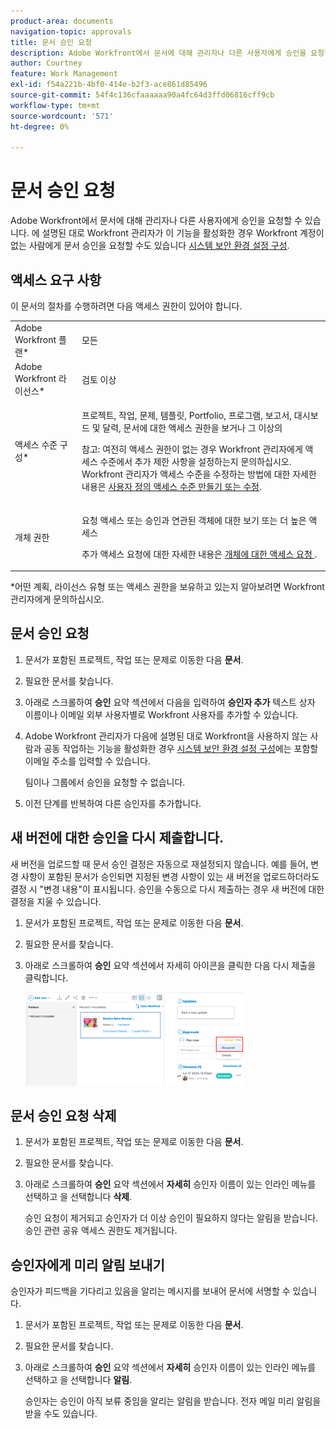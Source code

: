 ```yaml
---
product-area: documents
navigation-topic: approvals
title: 문서 승인 요청
description: Adobe Workfront에서 문서에 대해 관리자나 다른 사용자에게 승인을 요청할 수 있습니다. 시스템 보안 환경 설정에 설명된 대로 Workfront 관리자가 이 기능을 활성화한 경우 Workfront 계정이 없는 사람에게 문서 승인을 요청할 수도 있습니다.
author: Courtney
feature: Work Management
exl-id: f54a221b-4bf0-414e-b2f3-ace861d85496
source-git-commit: 54f4c136cfaaaaaa90a4fc64d3ffd06816cff9cb
workflow-type: tm+mt
source-wordcount: '571'
ht-degree: 0%

---
```


# 문서 승인 요청

Adobe Workfront에서 문서에 대해 관리자나 다른 사용자에게 승인을 요청할 수 있습니다. 에 설명된 대로 Workfront 관리자가 이 기능을 활성화한 경우 Workfront 계정이 없는 사람에게 문서 승인을 요청할 수도 있습니다 [시스템 보안 환경 설정 구성](../../administration-and-setup/manage-workfront/security/configure-security-preferences.md).

## 액세스 요구 사항

이 문서의 절차를 수행하려면 다음 액세스 권한이 있어야 합니다.

<table style="table-layout:auto"> 
 <col> 
 <col> 
 <tbody> 
  <tr> 
   <td role="rowheader">Adobe Workfront 플랜*</td> 
   <td> <p>모든</p> </td> 
  </tr> 
  <tr> 
   <td role="rowheader">Adobe Workfront 라이선스*</td> 
   <td> <p>검토 이상</p> </td> 
  </tr> 
  <tr> 
   <td role="rowheader">액세스 수준 구성*</td> 
   <td> <p>프로젝트, 작업, 문제, 템플릿, Portfolio, 프로그램, 보고서, 대시보드 및 달력, 문서에 대한 액세스 권한을 보거나 그 이상의</p> <p>참고: 여전히 액세스 권한이 없는 경우 Workfront 관리자에게 액세스 수준에서 추가 제한 사항을 설정하는지 문의하십시오. Workfront 관리자가 액세스 수준을 수정하는 방법에 대한 자세한 내용은 <a href="../../administration-and-setup/add-users/configure-and-grant-access/create-modify-access-levels.md" class="MCXref xref">사용자 정의 액세스 수준 만들기 또는 수정</a>.</p> </td> 
  </tr> 
  <tr> 
   <td role="rowheader">개체 권한</td> 
   <td> <p>요청 액세스 또는 승인과 연관된 객체에 대한 보기 또는 더 높은 액세스 </p> <p>추가 액세스 요청에 대한 자세한 내용은 <a href="../../workfront-basics/grant-and-request-access-to-objects/request-access.md" class="MCXref xref">개체에 대한 액세스 요청 </a>.</p> </td> 
  </tr> 
 </tbody> 
</table>

&#42;어떤 계획, 라이선스 유형 또는 액세스 권한을 보유하고 있는지 알아보려면 Workfront 관리자에게 문의하십시오.

## 문서 승인 요청

1. 문서가 포함된 프로젝트, 작업 또는 문제로 이동한 다음 **문서**.
1. 필요한 문서를 찾습니다.

1. 아래로 스크롤하여 **승인** 요약 섹션에서 다음을 입력하여 **승인자 추가** 텍스트 상자 이름이나 이메일 외부 사용자별로 Workfront 사용자를 추가할 수 있습니다.

1. Adobe Workfront 관리자가 다음에 설명된 대로 Workfront을 사용하지 않는 사람과 공동 작업하는 기능을 활성화한 경우 [시스템 보안 환경 설정 구성](../../administration-and-setup/manage-workfront/security/configure-security-preferences.md)에는 포함할 이메일 주소를 입력할 수 있습니다.

   팀이나 그룹에서 승인을 요청할 수 없습니다.

1. 이전 단계를 반복하여 다른 승인자를 추가합니다.

## 새 버전에 대한 승인을 다시 제출합니다.

새 버전을 업로드할 때 문서 승인 결정은 자동으로 재설정되지 않습니다. 예를 들어, 변경 사항이 포함된 문서가 승인되면 지정된 변경 사항이 있는 새 버전을 업로드하더라도 결정 시 &quot;변경 내용&quot;이 표시됩니다. 승인을 수동으로 다시 제출하는 경우 새 버전에 대한 결정을 지울 수 있습니다.

1. 문서가 포함된 프로젝트, 작업 또는 문제로 이동한 다음 **문서**.
1. 필요한 문서를 찾습니다.

1. 아래로 스크롤하여 **승인** 요약 섹션에서 자세히 아이콘을 클릭한 다음 다시 제출을 클릭합니다.

   ![](assets/nwe-resubmit-approval-350x149.png)

## 문서 승인 요청 삭제

1. 문서가 포함된 프로젝트, 작업 또는 문제로 이동한 다음 **문서**.
1. 필요한 문서를 찾습니다.

1. 아래로 스크롤하여 **승인** 요약 섹션에서 **자세히** 승인자 이름이 있는 인라인 메뉴를 선택하고 을 선택합니다 **삭제**.

   승인 요청이 제거되고 승인자가 더 이상 승인이 필요하지 않다는 알림을 받습니다. 승인 관련 공유 액세스 권한도 제거됩니다.

## 승인자에게 미리 알림 보내기

승인자가 피드백을 기다리고 있음을 알리는 메시지를 보내어 문서에 서명할 수 있습니다.

1. 문서가 포함된 프로젝트, 작업 또는 문제로 이동한 다음 **문서**.
1. 필요한 문서를 찾습니다.

1. 아래로 스크롤하여 **승인** 요약 섹션에서 **자세히** 승인자 이름이 있는 인라인 메뉴를 선택하고 을 선택합니다 **알림**.

   승인자는 승인이 아직 보류 중임을 알리는 알림을 받습니다. 전자 메일 미리 알림을 받을 수도 있습니다.
